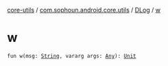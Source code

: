 [core-utils](../../index.md) / [com.sophoun.android.core.utils](../index.md) / [DLog](index.md) / [w](./w.md)

# w

`fun w(msg: `[`String`](https://kotlinlang.org/api/latest/jvm/stdlib/kotlin/-string/index.html)`, vararg args: `[`Any`](https://kotlinlang.org/api/latest/jvm/stdlib/kotlin/-any/index.html)`): `[`Unit`](https://kotlinlang.org/api/latest/jvm/stdlib/kotlin/-unit/index.html)